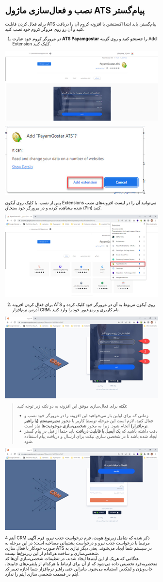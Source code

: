 # نصب و فعال‌سازی ماژول ATS پیام‌گستر
برای فعال کردن قابلیت ATS پیام‌گستر، باید ابتدا اکستنشن یا افزونه کروم آن را دریافت کنید و آن رو روی مروگر کروم خود نصب کنید.
1. در مرورگر کروم خود عبارت **ATS Payamgostar** را جستجو کنید و روی گزینه Add Extension کلیک کنید.

![جستجوی افزونه ATS پیام‌گستر](./Images/Payamgostar-ATS-extension.jpg)

![اضافه کردن افزونه ATS](./Images/Add-Payamgostar-ATS-Extension.jpg)

پس از نصب، با کلیک روی آیکون Extensions  می‌توانید آن را در لیست افزونه‌های نصب شده مشاهده کرده و در مرورگر خود سنجاق (Pin) کنید.

![مشاهده افزونه ATS در لیست افزونه‌های کروم](./Images/Pin-Payamgostar-ATS-Extension.jpg)

2. برای فعال کردن افزونه ATS روی آیکون مربوط به آن در مرورگر خود کلیک کرده و آدرس نرم‌افزار CRM، نام کاربری و رمزعبور خود را وارد کنید. 

![فعال کردن افزونه‌ی ATS در کروم](./Images/Payamgostar-ATS-Extension-SignUp.jpg)

> **نکته**
> برای فعال‌سازی موفق این افزونه به دو نکته زیر توجه کنید:
> - زمانی که برای اولین بار می‌خواهید این افزونه را در مرورگر خود نصب و فعال کنید، لازم است این مرحله توسط کاربر با مجوز **مدیرسیستم (یا راهبر نرم‌افزار)** انجام شود. زیرا به مجوز **شخصی‌سازی موجودیت‌ها** نیاز است.
> - دقت داشته باشید که **یک ایمیل با قابلیت دریافت** باید حتما از قبل در پیام گستر ایجاد شده باشد تا در شخصی سازی تیکت برای ارسال و دریافت پیام استفاده شود.

![فعال‌سازی موفق ATS](./Images/Successful-ATS-SignUp.jpg)

4 آیتم CRM ذکر شده که شامل زیرنوع هویت، فرم درخواست جذب نیرو، فرم آگهی مرتبط با درخواست جذب نیرو و درخواست پشتیبانی مصاحبه است؛ در این مرحله به صورت خودکار با فعال سازی ATS در سیستم شما ایجاد می‌شوند. یعنی دیگر نیازی به شخصی‌سازی و ساخت هرکدام از این زیرنوع‌ها نیست.<br>
هنگامی که هریک از این آیتم‌ها ایجاد شدند، در تنظیمات شخصی‌سازی آن‌ها کد منحصربه‌فرد تخصیص داده می‌شود که از آن برای ارتباط با هرکدام از پلتفرم‌های جابینجا، جاب‌ویژن و لینکدین استفاده می‌شود. بنابراین حتی راهبر نرم‌افزار شما اجازه تغییر کد آیتم در قسمت شخصی سازی آیتم را ندارد.


